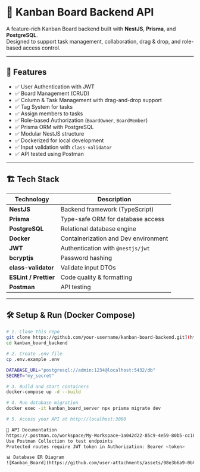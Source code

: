 # 🧠 Kanban Board Backend API

A feature-rich Kanban Board backend built with **NestJS**, **Prisma**, and **PostgreSQL**.  
Designed to support task management, collaboration, drag & drop, and role-based access control.

---

## 🚀 Features

- ✅ User Authentication with JWT
- ✅ Board Management (CRUD)
- ✅ Column & Task Management with drag-and-drop support
- ✅ Tag System for tasks
- ✅ Assign members to tasks
- ✅ Role-based Authorization (`BoardOwner`, `BoardMember`)
- ✅ Prisma ORM with PostgreSQL
- ✅ Modular NestJS structure
- ✅ Dockerized for local development
- ✅ Input validation with `class-validator`
- ✅ API tested using Postman

---

## 🏗️ Tech Stack

| Technology      | Description                         |
|----------------|-------------------------------------|
| **NestJS**      | Backend framework (TypeScript)      |
| **Prisma**      | Type-safe ORM for database access   |
| **PostgreSQL**  | Relational database engine          |
| **Docker**      | Containerization and Dev environment |
| **JWT**         | Authentication with `@nestjs/jwt`   |
| **bcryptjs**    | Password hashing                    |
| **class-validator** | Validate input DTOs             |
| **ESLint / Prettier** | Code quality & formatting     |
| **Postman**     | API testing                         |

---

## 🛠 Setup & Run (Docker Compose)

```bash
# 1. Clone this repo
git clone https://github.com/your-username/kanban-board-backend.git](https://github.com/psu6510110357/kanbanBoard.git
cd kanban_board_backend

# 2. Create .env file
cp .env.example .env

DATABASE_URL="postgresql://admin:1234@localhost:5432/db"
SECRET="my_secret"

# 3. Build and start containers
docker-compose up -d --build

# 4. Run database migration
docker exec -it kanban_board_server npx prisma migrate dev

# 5. Access your API at http://localhost:3000

📄 API Documentation
https://.postman.co/workspace/My-Workspace~1a042d22-85c9-4e59-80b5-cc16c889237a/collection/24720169-56ea4c88-aaa6-4a66-bf9f-faae8479dd11?action=share&creator=24720169
Use Postman Collection to test endpoints
Protected routes require JWT token in Authorization: Bearer <token>

📊 Database ER Diagram
![Kanban_Board](https://github.com/user-attachments/assets/98e3b6a9-0b02-4ecf-9b1d-9559d5ff2bf7)


